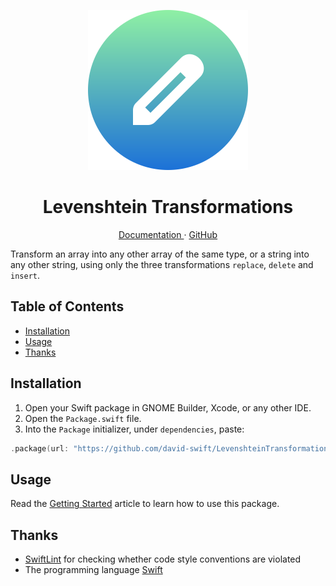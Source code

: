 <p align="center">
  <img width="256" alt="Levenshtein Transformations Icon" src="data/Icon.svg">
  <h1 align="center">Levenshtein Transformations</h1>
</p>

<p align="center">
  <a href="https://david-swift.github.io/LevenshteinTransformations">
  Documentation
  </a>
  ·
  <a href="https://github.com/david-swift/LevenshteinTransformations">
  GitHub
  </a>
</p>

Transform an array into any other array of the same type, or a string into any other string, using only the three transformations `replace`, `delete` and `insert`.

## Table of Contents

- [Installation](#Installation)
- [Usage](#Usage)
- [Thanks](#Thanks)

## Installation

1. Open your Swift package in GNOME Builder, Xcode, or any other IDE.
2. Open the `Package.swift` file.
3. Into the `Package` initializer, under `dependencies`, paste:
```swift
.package(url: "https://github.com/david-swift/LevenshteinTransformations", from: "0.1.0")   
```

## Usage

Read the [Getting Started](https://david-swift.github.io/LevenshteinTransformations/documentation/levenshteintransformations/gettingstarted/#Usage) article to learn how to use this package.

## Thanks

- [SwiftLint](https://github.com/realm/SwiftLint) for checking whether code style conventions are violated
- The programming language [Swift](https://github.com/apple/swift)

